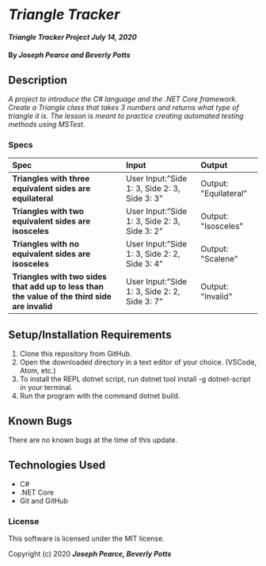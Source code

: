 
# _Triangle Tracker_

#### _Triangle Tracker Project July 14, 2020_

#### By _**Joseph Pearce and Beverly Potts**_

## Description

_A project to introduce the C# language and the .NET Core framework. Create a Triangle class that takes 3 numbers and returns what type of triangle it is. The lesson is meant to practice creating automated testing methods using MSTest._

### Specs
| Spec | Input | Output |
| :------------- | :------------- | :------------- |
| **Triangles with three equivalent sides are equilateral** | User Input:”Side 1: 3, Side 2: 3, Side 3: 3” | Output: "Equilateral" |
| **Triangles with two equivalent sides are isosceles** | User Input:”Side 1: 3, Side 2: 3, Side 3: 2” | Output: "Isosceles" |
| **Triangles with no equivalent sides are isosceles** | User Input:”Side 1: 3, Side 2: 2, Side 3: 4” | Output: "Scalene" |
| **Triangles with two sides that add up to less than the value of the third side are invalid** | User Input:”Side 1: 3, Side 2: 2, Side 3: 7” | Output: "Invalid" |

## Setup/Installation Requirements

1. Clone this repository from GitHub.
2. Open the downloaded directory in a text editor of your choice.
  (VSCode, Atom, etc.)
3. To install the REPL dotnet script, run dotnet tool install -g dotnet-script in your terminal.
4. Run the program with the command dotnet build.

## Known Bugs

There are no known bugs at the time of this update.
 

## Technologies Used

* C#
* .NET Core
* Git and GitHub


### License

This software is licensed under the MIT license.

Copyright (c) 2020 **_Joseph Pearce, Beverly Potts_**